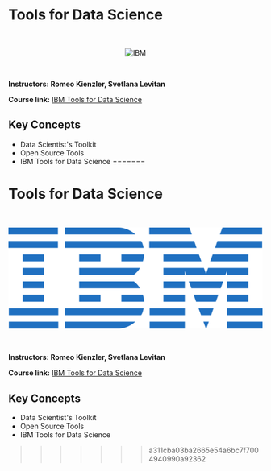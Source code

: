 # Tools for Data Science

<br>

<p align="center">
	<img src="https://raw.githubusercontent.com/Thomas-George-T/IBM-Data-Science-Professional-Certification/master/ibm.svg" title="IBM" alt="IBM" />
</p>

<br>

**Instructors: Romeo Kienzler, Svetlana Levitan**

**Course link:** [IBM Tools for Data Science](https://www.coursera.org/learn/open-source-tools-for-data-science)

## Key Concepts

- Data Scientist's Toolkit
- Open Source Tools
- IBM Tools for Data Science
=======
# Tools for Data Science

<br>

<p align="center">
	<img src="https://github.com/waiyankyaw961999/IBM_Data_Science_Professional_Certificate/blob/main/ibm.svg" title="IBM" alt="IBM" />
</p>

<br>

**Instructors: Romeo Kienzler, Svetlana Levitan**

**Course link:** [IBM Tools for Data Science](https://www.coursera.org/learn/open-source-tools-for-data-science)

## Key Concepts

- Data Scientist's Toolkit
- Open Source Tools
- IBM Tools for Data Science
>>>>>>> a311cba03ba2665e54a6bc7f7004940990a92362
